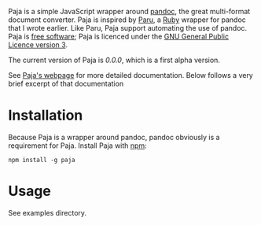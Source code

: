 Paja is a simple JavaScript wrapper around [pandoc](http://pandoc.org/), the
great multi-format document converter. Paja is inspired by
[Paru](https://heerdebeer.org/Software/markdown/paru/), a
[Ruby](https://www.ruby-lang.org/en/) wrapper for pandoc that I wrote earlier.
Like Paru, Paja support automating the use of pandoc. Paja is [free
software](https://www.gnu.org/philosophy/free-sw.html);
Paja is licenced under the [GNU General Public Licence version
3](https://www.gnu.org/licenses/gpl-3.0.html). 

The current version of Paja is *0.0.0*, which is a first alpha version.

See [Paja's webpage](https://heerdebeer.org/Software/markdown/paja/) for more
detailed documentation. Below follows a very brief excerpt of that
documentation

# Installation

Because Paja is a wrapper around pandoc, pandoc obviously is a requirement for
Paja. Install Paja with [npm](https://www.npmjs.com/):

    npm install -g paja

# Usage

See examples directory.
